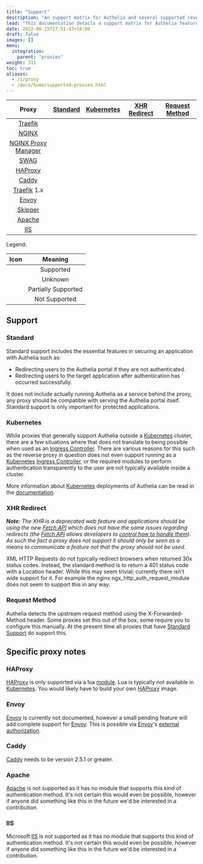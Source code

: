 ```yaml
---
title: "Support"
description: "An support matrix for Authelia and several supported reverse proxies"
lead: "This documentation details a support matrix for Authelia features and specific reverse proxies as well as several caveats etc."
date: 2022-06-15T17:51:47+10:00
draft: false
images: []
menu:
  integration:
    parent: "proxies"
weight: 311
toc: true
aliases:
  - /i/proxy
  - /docs/home/supported-proxies.html
---
```


|         Proxy         |                      [Standard](#standard)                       |                              [Kubernetes](#kubernetes)                               |    [XHR Redirect](#xhr-redirect)     |  [Request Method](#request-method)   |
|:---------------------:|:----------------------------------------------------------------:|:------------------------------------------------------------------------------------:|:------------------------------------:|:------------------------------------:|
|       [Traefik]       |         [<i class="icon-support-full"></i>](traefik.md)          | [<i class="icon-support-full"></i>](../../integration/kubernetes/traefik-ingress.md) |  <i class="icon-support-full"></i>   |  <i class="icon-support-full"></i>   |
|        [NGINX]        |          [<i class="icon-support-full"></i>](nginx.md)           |  [<i class="icon-support-full"></i>](../../integration/kubernetes/nginx-ingress.md)  |  <i class="icon-support-none"></i>   |  <i class="icon-support-full"></i>   |
| [NGINX Proxy Manager] |   [<i class="icon-support-full"></i>](nginx-proxy-manager.md)    |                         <i class="icon-support-unknown"></i>                         |  <i class="icon-support-none"></i>   |  <i class="icon-support-full"></i>   |
|        [SWAG]         |           [<i class="icon-support-full"></i>](swag.md)           |                         <i class="icon-support-unknown"></i>                         |  <i class="icon-support-none"></i>   |  <i class="icon-support-full"></i>   |
|       [HAProxy]       |         [<i class="icon-support-full"></i>](haproxy.md)          |                         <i class="icon-support-unknown"></i>                         | <i class="icon-support-unknown"></i> |  <i class="icon-support-full"></i>   |
|        [Caddy]        |          [<i class="icon-support-full"></i>](caddy.md)           |                         <i class="icon-support-unknown"></i>                         |  <i class="icon-support-full"></i>   |  <i class="icon-support-full"></i>   |
|     [Traefik] 1.x     |        [<i class="icon-support-full"></i>](traefikv1.md)         |                         <i class="icon-support-unknown"></i>                         |  <i class="icon-support-full"></i>   |  <i class="icon-support-full"></i>   |
|        [Envoy]        |         [<i class="icon-support-unknown"></i>](envoy.md)         |                         <i class="icon-support-unknown"></i>                         | <i class="icon-support-unknown"></i> | <i class="icon-support-unknown"></i> |
|       [Skipper]       |         [<i class="icon-support-full"></i>](skipper.md)          |                         <i class="icon-support-unknown"></i>                         | <i class="icon-support-unknown"></i> | <i class="icon-support-unknown"></i> |
|       [Apache]        | [<i class="icon-support-none" alt="Not Supported"></i>](#apache) |                          <i class="icon-support-none"></i>                           |  <i class="icon-support-none"></i>   |  <i class="icon-support-none"></i>   |
|         [IIS]         |            [<i class="icon-support-none"></i>](#iis)             |                          <i class="icon-support-none"></i>                           |  <i class="icon-support-none"></i>   |  <i class="icon-support-none"></i>   |

Legend:

|                 Icon                 |       Meaning       |
|:------------------------------------:|:-------------------:|
|  <i class="icon-support-full"></i>   |      Supported      |
| <i class="icon-support-unknown"></i> |       Unknown       |
| <i class="icon-support-partial"></i> | Partially Supported |
|  <i class="icon-support-none"></i>   |    Not Supported    |

## Support

### Standard

Standard support includes the essential features in securing an application with Authelia such as:

* Redirecting users to the Authelia portal if they are not authenticated.
* Redirecting users to the target application after authentication has occurred successfully.

It does not include actually running Authelia as a service behind the proxy, any proxy should be compatible with serving
the Authelia portal itself. Standard support is only important for protected applications.

### Kubernetes

While proxies that generally support Authelia outside a [Kubernetes] cluster, there are a few situations where that does
not translate to being possible when used as an [Ingress Controller]. There are various reasons for this such as the
reverse proxy in question does not even support running as a [Kubernetes] [Ingress Controller], or the required modules
to perform authentication transparently to the user are not typically available inside a cluster.

More information about [Kubernetes] deployments of Authelia can be read in the
[documentation](../../integration/kubernetes/introduction.md).

### XHR Redirect

*__Note:__ The XHR is a deprecated web feature and applications should be using the new [Fetch API] which does not have
the same issues regarding redirects (the [Fetch API] allows developers to
[control how to handle them](https://developer.mozilla.org/en-US/docs/Web/API/Request/redirect)). As such the fact
a proxy does not support it should only be seen as a means to communicate a feature not that the proxy should not be
used.*

XML HTTP Requests do not typically redirect browsers when returned 30x status codes. Instead, the standard method is to
return a 401 status code with a Location header. While this may seem trivial; currently there isn't wide support for it.
For example the nginx ngx_http_auth_request_module does not seem to support this in any way.

### Request Method

Authelia detects the upstream request method using the X-Forwarded-Method header. Some proxies set this out of the box,
some require you to configure this manually. At the present time all proxies that have
[Standard Support](#standard-support) do support this.

## Specific proxy notes

### HAProxy

[HAProxy] is only supported via a lua [module](https://github.com/haproxytech/haproxy-lua-http). Lua is typically not
available in [Kubernetes]. You would likely have to build your own [HAProxy] image.

### Envoy

[Envoy] is currently not documented, however a small pending feature will add complete support for [Envoy]. This is
possible via [Envoy]'s [external authorization](https://www.envoyproxy.io/docs/envoy/latest/api-v3/extensions/filters/http/ext_authz/v3/ext_authz.proto.html#extensions-filters-http-ext-authz-v3-extauthz).

### Caddy

[Caddy] needs to be version 2.5.1 or greater.

### Apache

[Apache] is not supported as it has no module that supports this kind of authentication method. It's not certain this
would even be possible, however if anyone did something like this in the future we'd be interested in a contribution.

### IIS

Microsoft [IIS] is not supported as it has no module that supports this kind of authentication method. It's not certain
this would even be possible, however if anyone did something like this in the future we'd be interested in a
contribution.

[NGINX]: https://www.nginx.com/
[NGINX Proxy Manager]: https://nginxproxymanager.com/
[SWAG]: https://docs.linuxserver.io/general/swag
[Traefik]: https://traefik.io/
[Caddy]: https://caddyserver.com/
[HAProxy]: https://www.haproxy.com/
[Envoy]: https://www.envoyproxy.io/
[Skipper]: https://opensource.zalando.com/skipper/
[Caddy]: https://caddyserver.com/
[Apache]: https://httpd.apache.org/
[IIS]: https://www.iis.net/
[Kubernetes]: https://kubernetes.io/
[Ingress Controller]: https://kubernetes.io/docs/concepts/services-networking/ingress-controllers/

[Fetch API]: https://developer.mozilla.org/en-US/docs/Web/API/Fetch_API
